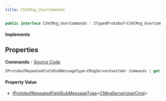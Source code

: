 ```yaml
---
title: CSVCMsg_UserCommands
---
```


```csharp
public interface CSVCMsg_UserCommands : ITypedProtobuf<CSVCMsg_UserCommands>, INativeHandle
```

#### Implements

## Properties

**Commands** - [Source Code](https://github.com/swiftly-solution/swiftlys2/blob/master/managed/src/SwiftlyS2.Generated/Protobufs/Interfaces/CSVCMsg_UserCommands.cs#L13)

```csharp
IProtobufRepeatedFieldSubMessageType<CMsgServerUserCmd> Commands { get; }
```

#### Property Value

- [IProtobufRepeatedFieldSubMessageType](/docs/api/shared/netmessages/iprotobufrepeatedfieldsubmessagetype-1)<[CMsgServerUserCmd](/docs/api/shared/protobufdefinitions/cmsgserverusercmd)>

